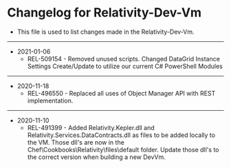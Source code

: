 # Changelog for Relativity-Dev-Vm

- This file is used to list changes made in the Relativity-Dev-Vm.

-------------------------

- 2021-01-06
	- REL-509154 - Removed unused scripts.  Changed DataGrid Instance Settings Create/Update to utilize our current C# PowerShell Modules

-------------------------

- 2020-11-18
	- REL-496550 - Replaced all uses of Object Manager API with REST implementation.

-------------------------

- 2020-11-10
	- REL-491399 - Added Relativity.Kepler.dll and Relativity.Services.DataContracts.dll as files to be added locally to the VM. Those dll's  are now in the Chef\Cookbooks\Relativity\files\default folder. Update those dll's to the correct version when building a new DevVm.